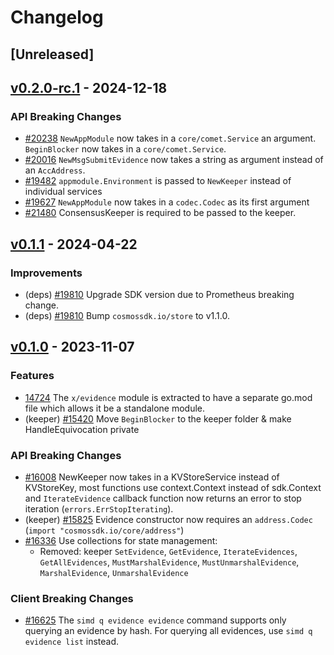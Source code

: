 <!--
Guiding Principles:
Changelogs are for humans, not machines.
There should be an entry for every single version.
The same types of changes should be grouped.
Versions and sections should be linkable.
The latest version comes first.
The release date of each version is displayed.
Mention whether you follow Semantic Versioning.
Usage:
Change log entries are to be added to the Unreleased section under the
appropriate stanza (see below). Each entry should ideally include a tag and
the Github issue reference in the following format:
* (<tag>) [#<issue-number>] Changelog message.
Types of changes (Stanzas):
"Features" for new features.
"Improvements" for changes in existing functionality.
"Deprecated" for soon-to-be removed features.
"Bug Fixes" for any bug fixes.
"API Breaking" for breaking exported APIs used by developers building on SDK.
Ref: https://keepachangelog.com/en/1.0.0/
-->

# Changelog

## [Unreleased]

## [v0.2.0-rc.1](https://github.com/cosmos/cosmos-sdk/releases/tag/x/evidence/v0.2.0-rc.1) - 2024-12-18

### API Breaking Changes

* [#20238](https://github.com/cosmos/cosmos-sdk/pull/20238) `NewAppModule` now takes in a `core/comet.Service` an argument.  `BeginBlocker` now takes in a `core/comet.Service`.
* [#20016](https://github.com/cosmos/cosmos-sdk/pull/20016) `NewMsgSubmitEvidence` now takes a string as argument instead of an `AccAddress`.
* [#19482](https://github.com/cosmos/cosmos-sdk/pull/19482) `appmodule.Environment` is passed to `NewKeeper` instead of individual services
* [#19627](https://github.com/cosmos/cosmos-sdk/pull/19627) `NewAppModule` now takes in a `codec.Codec` as its first argument
* [#21480](https://github.com/cosmos/cosmos-sdk/pull/21480) ConsensusKeeper is required to be passed to the keeper. 


## [v0.1.1](https://github.com/cosmos/cosmos-sdk/releases/tag/x/evidence/v0.1.1) - 2024-04-22

### Improvements

* (deps) [#19810](https://github.com/cosmos/cosmos-sdk/pull/19810) Upgrade SDK version due to Prometheus breaking change.
* (deps) [#19810](https://github.com/cosmos/cosmos-sdk/pull/19810) Bump `cosmossdk.io/store` to v1.1.0.

## [v0.1.0](https://github.com/cosmos/cosmos-sdk/releases/tag/x/evidence/v0.1.0) - 2023-11-07

### Features

* [14724](https://github.com/cosmos/cosmos-sdk/pull/14724) The `x/evidence` module is extracted to have a separate go.mod file which allows it be a standalone module.
* (keeper) [#15420](https://github.com/cosmos/cosmos-sdk/pull/15420) Move `BeginBlocker` to the keeper folder & make HandleEquivocation private

### API Breaking Changes

* [#16008](https://github.com/cosmos/cosmos-sdk/pull/16008) NewKeeper now takes in a KVStoreService instead of KVStoreKey, most functions use context.Context instead of sdk.Context and `IterateEvidence` callback function now returns an error to stop iteration (`errors.ErrStopIterating`).
* (keeper) [#15825](https://github.com/cosmos/cosmos-sdk/pull/15825) Evidence constructor now requires an `address.Codec` (`import "cosmossdk.io/core/address"`)
* [#16336](https://github.com/cosmos/cosmos-sdk/pull/16336) Use collections for state management:
    * Removed: keeper `SetEvidence`, `GetEvidence`, `IterateEvidences`, `GetAllEvidences`, `MustMarshalEvidence`, `MustUnmarshalEvidence`, `MarshalEvidence`, `UnmarshalEvidence`

### Client Breaking Changes

* [#16625](https://github.com/cosmos/cosmos-sdk/pull/16625) The `simd q evidence evidence` command supports only querying an evidence by hash. For querying all evidences, use `simd q evidence list` instead.
